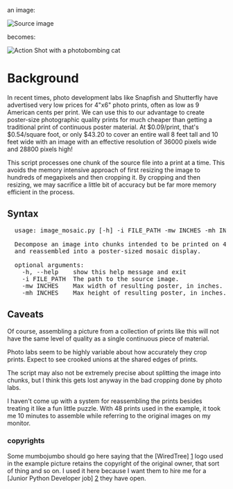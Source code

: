 an image:

![Source image](https://raw.github.com/tothebeat/wiredtree-hireme/master/wiredtree.png)

becomes:

![Action Shot with a photobombing cat](https://raw.github.com/tothebeat/wiredtree-hireme/master/action_shot_with_cat.jpg)

Background
==========

In recent times, photo development labs like Snapfish and Shutterfly have advertised very 
low prices for 4"x6" photo prints, often as low as 9 American cents per print. We can use 
this to our advantage to create poster-size photographic quality prints for much cheaper 
than getting a traditional print of continuous poster material. At $0.09/print, that's 
$0.54/square foot, or only $43.20 to cover an entire wall 8 feet tall and 10 feet wide with
an image with an effective resolution of 36000 pixels wide and 28800 pixels high!

This script processes one chunk of the source file into a print at a time. This avoids the
memory intensive approach of first resizing the image to hundreds of megapixels and then
cropping it. By cropping and then resizing, we may sacrifice a little bit of accuracy but 
be far more memory efficient in the process. 


Syntax
------
<pre>
  usage: image_mosaic.py [-h] -i FILE_PATH -mw INCHES -mh INCHES

  Decompose an image into chunks intended to be printed on 4"x6" photo prints
  and reassembled into a poster-sized mosaic display.

  optional arguments:
    -h, --help    show this help message and exit
    -i FILE_PATH  The path to the source image.
    -mw INCHES    Max width of resulting poster, in inches.
    -mh INCHES    Max height of resulting poster, in inches.
</pre>

Caveats
-------

Of course, assembling a picture from a collection of prints like this will not have the 
same level of quality as a single continuous piece of material. 

Photo labs seem to be highly variable about how accurately they crop prints. Expect to 
see crooked unions at the shared edges of prints.

The script may also not be extremely precise about splitting the image into chunks, but 
I think this gets lost anyway in the bad cropping done by photo labs.

I haven't come up with a system for reassembling the prints besides treating it like a 
fun little puzzle. With 48 prints used in the example, it took me 10 minutes to 
assemble while referring to the original images on my monitor.


### copyrights
Some mumbojumbo should go here saying that the [WiredTree] [1] logo used in the example picture 
retains the copyright of the original owner, that sort of thing and so on. I used it here
because I want them to hire me for a [Junior Python Developer job] [2] they have open. 

  [1]: http://www.wiredtree.com/  "WiredTree"
  [2]: http://chicago.craigslist.org/chc/sof/3717165739.html "Junior Python Developer job"
